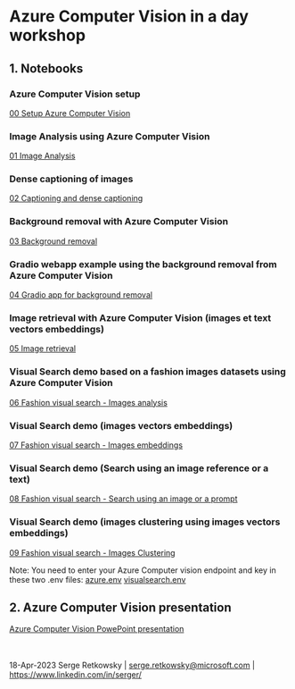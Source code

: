 # Azure Computer Vision in a day workshop

## 1. Notebooks
### Azure Computer Vision setup
<a href="00 Setup Azure Computer Vision.ipynb">00 Setup Azure Computer Vision<a>

### Image Analysis using Azure Computer Vision
<a href="01 Image Analysis.ipynb">01 Image Analysis<a>

### Dense captioning of images
<a href="02 Captioning and dense captioning.ipynb">02 Captioning and dense captioning<a>

### Background removal with Azure Computer Vision
<a href="03 Background removal.ipynb">03 Background removal<a>

### Gradio webapp example using the background removal from Azure Computer Vision
<a href="04 Gradio app for background removal.ipynb">04 Gradio app for background removal<a>

### Image retrieval with Azure Computer Vision (images et text vectors embeddings)
<a href="05 Image retrieval.ipynb">05 Image retrieval<a>

### Visual Search demo based on a fashion images datasets using Azure Computer Vision
<a href="06 Fashion visual search - Images analysis.ipynb">06 Fashion visual search - Images analysis<a>

### Visual Search demo (images vectors embeddings)
<a href="07 Fashion visual search - Images embeddings.ipynb">07 Fashion visual search - Images embeddings<a>

### Visual Search demo (Search using an image reference or a text)
<a href="08 Fashion visual search - Search using an image or a prompt.ipynb">08 Fashion visual search - Search using an image or a prompt<a>

### Visual Search demo (images clustering using images vectors embeddings)
<a href="09 Fashion visual search - Images Clustering.ipynb">09 Fashion visual search - Images Clustering<a>

Note: You need to enter your Azure Computer vision endpoint and key in these two .env files:
<a href=azure.env>azure.env<a>
<a href=visualsearch.env>visualsearch.env<a>

## 2. Azure Computer Vision presentation
<a href="Azure Computer Vision 4.pdf">Azure Computer Vision PowePoint presentation<a>

<br><br>
18-Apr-2023
Serge Retkowsky | serge.retkowsky@microsoft.com | https://www.linkedin.com/in/serger/
